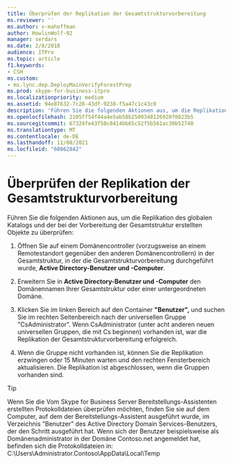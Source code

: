```yaml
---
title: Überprüfen der Replikation der Gesamtstrukturvorbereitung
ms.reviewer: ''
ms.author: v-mahoffman
author: HowlinWolf-92
manager: serdars
ms.date: 2/8/2018
audience: ITPro
ms.topic: article
f1.keywords:
- CSH
ms.custom:
- ms.lync.dep.DeployMainVerifyForestPrep
ms.prod: skype-for-business-itpro
ms.localizationpriority: medium
ms.assetid: 94e87632-7c28-43df-9238-f5a47c1c43c0
description: 'Führen Sie die folgenden Aktionen aus, um die Replikation des globalen Katalogs und der bei der Vorbereitung der Gesamtstruktur erstellten Objekte zu überprüfen:'
ms.openlocfilehash: 2105ff54f44a4e5ab58b2509348126920f0823b5
ms.sourcegitcommit: 67324fe43f50c8414bb65c52f5b561ac30b52748
ms.translationtype: MT
ms.contentlocale: de-DE
ms.lasthandoff: 11/08/2021
ms.locfileid: "60862842"
---
```

# <a name="verify-replication-of-forest-preparation"></a>Überprüfen der Replikation der Gesamtstrukturvorbereitung
 
Führen Sie die folgenden Aktionen aus, um die Replikation des globalen Katalogs und der bei der Vorbereitung der Gesamtstruktur erstellten Objekte zu überprüfen:
  
1. Öffnen Sie auf einem Domänencontroller (vorzugsweise an einem Remotestandort gegenüber den anderen Domänencontrollern) in der Gesamtstruktur, in der die Gesamtstrukturvorbereitung durchgeführt wurde, **Active Directory-Benutzer und -Computer**.
    
2. Erweitern Sie in **Active Directory-Benutzer und -Computer** den Domänennamen Ihrer Gesamtstruktur oder einer untergeordneten Domäne.
    
3. Klicken Sie im linken Bereich auf den Container **"Benutzer",** und suchen Sie im rechten Seitenbereich nach der universellen Gruppe "CsAdministrator". Wenn CsAdministrator (unter acht anderen neuen universellen Gruppen, die mit Cs beginnen) vorhanden ist, war die Replikation der Gesamtstrukturvorbereitung erfolgreich.
    
4. Wenn die Gruppe nicht vorhanden ist, können Sie die Replikation erzwingen oder 15 Minuten warten und den rechten Fensterbereich aktualisieren. Die Replikation ist abgeschlossen, wenn die Gruppen vorhanden sind.
    
> [!TIP]
> Wenn Sie die Vom Skype for Business Server Bereitstellungs-Assistenten erstellten Protokolldateien überprüfen möchten, finden Sie sie auf dem Computer, auf dem der Bereitstellungs-Assistent ausgeführt wurde, im Verzeichnis "Benutzer" des Active Directory Domain Services-Benutzers, der den Schritt ausgeführt hat. Wenn sich der Benutzer beispielsweise als Domänenadministrator in der Domäne Contoso.net angemeldet hat, befinden sich die Protokolldateien in: C:\Users\Administrator.Contoso\AppData\Local\Temp 
  

